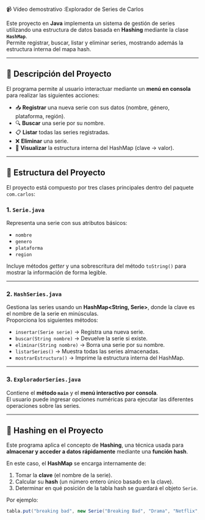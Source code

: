 📹 Vídeo demostrativo :Explorador de Series de Carlos

Este proyecto en **Java** implementa un sistema de gestión de series utilizando una estructura de datos basada en **Hashing** mediante la clase **`HashMap`**.  
Permite registrar, buscar, listar y eliminar series, mostrando además la estructura interna del mapa hash.

---

## 🚀 Descripción del Proyecto

El programa permite al usuario interactuar mediante un **menú en consola** para realizar las siguientes acciones:

- 📥 **Registrar** una nueva serie con sus datos (nombre, género, plataforma, región).  
- 🔍 **Buscar** una serie por su nombre.  
- 📋 **Listar** todas las series registradas.  
- ❌ **Eliminar** una serie.  
- 🧩 **Visualizar** la estructura interna del HashMap (clave → valor).

---

## 🧠 Estructura del Proyecto

El proyecto está compuesto por tres clases principales dentro del paquete `com.carlos`:

### 1. `Serie.java`
Representa una serie con sus atributos básicos:
- `nombre`
- `genero`
- `plataforma`
- `region`

Incluye métodos *getter* y una sobrescritura del método `toString()` para mostrar la información de forma legible.

---

### 2. `HashSeries.java`
Gestiona las series usando un **HashMap<String, Serie>**, donde la clave es el nombre de la serie en minúsculas.  
Proporciona los siguientes métodos:

- `insertar(Serie serie)` → Registra una nueva serie.  
- `buscar(String nombre)` → Devuelve la serie si existe.  
- `eliminar(String nombre)` → Borra una serie por su nombre.  
- `listarSeries()` → Muestra todas las series almacenadas.  
- `mostrarEstructura()` → Imprime la estructura interna del HashMap.

---

### 3. `ExploradorSeries.java`
Contiene el **método `main`** y el **menú interactivo por consola**.  
El usuario puede ingresar opciones numéricas para ejecutar las diferentes operaciones sobre las series.

---

## 🧩 Hashing en el Proyecto

Este programa aplica el concepto de **Hashing**, una técnica usada para **almacenar y acceder a datos rápidamente** mediante una **función hash**.

En este caso, el **HashMap** se encarga internamente de:

1. Tomar la **clave** (el nombre de la serie).  
2. Calcular su **hash** (un número entero único basado en la clave).  
3. Determinar en qué posición de la tabla hash se guardará el objeto `Serie`.

Por ejemplo:

```java
tabla.put("breaking bad", new Serie("Breaking Bad", "Drama", "Netflix", "USA"));
